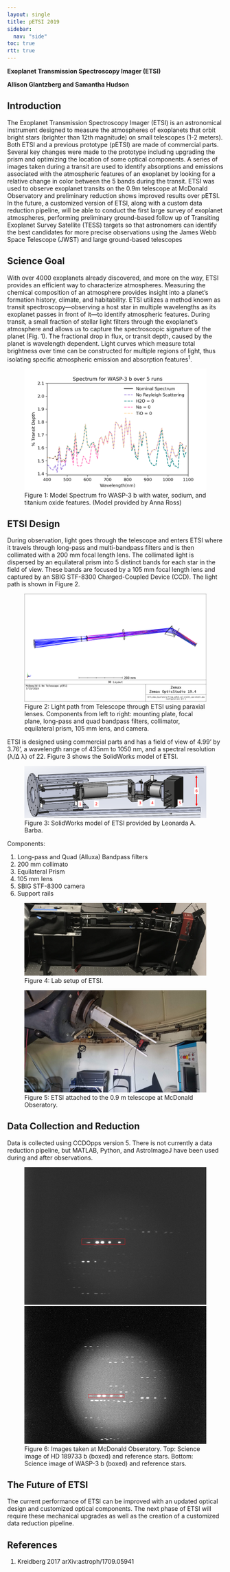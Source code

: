 ```yaml
---
layout: single
title: pETSI 2019
sidebar:
  nav: "side"
toc: true
rtt: true
---
```

**Exoplanet Transmission Spectroscopy Imager (ETSI)**

__Allison Glantzberg and Samantha Hudson__

## Introduction
The Exoplanet Transmission Spectroscopy Imager (ETSI) is an astronomical instrument designed to measure the atmospheres of exoplanets that orbit bright stars (brighter than 12th magnitude) on small telescopes (1-2 meters). Both ETSI and a previous prototype (pETSI) are made of commercial parts. Several key changes were made to the prototype including upgrading the prism and optimizing the location of some optical components. A series of images taken during a transit are used to identify absorptions and emissions associated with the atmospheric features of an exoplanet by looking for a relative change in color between the 5 bands during the transit. ETSI was used to observe exoplanet transits on the 0.9m telescope at McDonald Observatory and preliminary reduction shows improved results over pETSI. In the future, a customized version of ETSI, along with a custom data reduction pipeline, will be able to conduct the first large survey of exoplanet atmospheres, performing preliminary ground-based follow up of Transiting Exoplanet Survey Satellite (TESS) targets so that astronomers can identify the best candidates for more precise observations using the James Webb Space Telescope (JWST) and large ground-based telescopes

## Science Goal
With over 4000 exoplanets already discovered, and more on the way, ETSI provides an efficient way to characterize atmospheres. Measuring the chemical composition of an atmosphere provides insight into a planet’s formation history, climate, and habitability. ETSI utilizes a method known as transit spectroscopy—observing a host star in multiple wavelengths as its exoplanet passes in front of it—to identify atmospheric features. During transit, a small fraction of stellar light filters through the exoplanet’s atmosphere and allows us to capture the spectroscopic signature of the planet (Fig. 1). The fractional drop in flux, or transit depth, caused by the planet is wavelength dependent. Light curves which measure total brightness over time can be constructed for multiple regions of light, thus isolating specific atmospheric emission and absorption features<sup>1</sup>.
<figure>
  <a href="/instruments/assets/etsi19-WASP3b_spec.png" target="_blank"><img src="/instruments/assets/etsi19-WASP3b_spec.png" alt="WASP3b-spec"></a>
  <figcaption>Figure 1: Model Spectrum fro WASP-3 b with water, sodium, and titanium oxide features. (Model provided by Anna Ross)</figcaption>
</figure>

## ETSI Design
During observation, light goes through the telescope and enters ETSI where it travels through long-pass and multi-bandpass filters and is then collimated with a 200 mm focal length lens. The collimated light is dispersed by an equilateral prism into 5 distinct bands for each star in the field of view. These bands are focused by a 105 mm focal length lens and captured by an SBIG STF-8300 Charged-Coupled Device (CCD). The light path is shown in Figure 2.

<figure>
  <a href="/instruments/assets/etsi19-etsi-wire-frame.png" target="_blank"><img src="/instruments/assets/etsi19-etsi-wire-frame.png" alt="ETSI Optical Layout"></a>
  <figcaption>Figure 2: Light path from Telescope through ETSI using paraxial lenses. Components from left to right: mounting plate, focal plane, long-pass and quad bandpass filters, collimator, equilateral prism, 105 mm lens, and camera.</figcaption>
</figure>


ETSI is designed using commercial parts and has a field of view of 4.99’ by 3.76’, a wavelength range of 435nm to 1050 nm, and a spectral resolution (λ/Δ λ) of 22. Figure 3 shows the SolidWorks model of ETSI.

<figure>
  <a href="/instruments/assets/etsi19-labeled_ETSI.png" target="_blank"><img src="/instruments/assets/etsi19-labeled_ETSI.png" alt="Solidworks ETSI"></a>
  <figcaption>Figure 3: SolidWorks model of ETSI provided by Leonarda A. Barba.</figcaption>
</figure>

Components:
1. Long-pass and Quad (Alluxa) Bandpass filters
2. 200 mm collimato
3. Equilateral Prism
4. 105 mm lens
5. SBIG STF-8300 camera
6. Support rails

<figure>
  <a href="/instruments/assets/etsi19-lab_ETSI.jpg" target="_blank"><img src="/instruments/assets/etsi19-lab_ETSI.jpg" alt="Lab ETSI"></a>
  <figcaption>Figure 4: Lab setup of ETSI.</figcaption>
</figure>


<figure>
  <a href="/instruments/assets/etsi19-ETSI_scope.jpg" target="_blank"><img src="/instruments/assets/etsi19-ETSI_scope.jpg" alt="ETSI on Scope"></a>
  <figcaption>Figure 5: ETSI attached to the 0.9 m telescope at McDonald Obseratory.</figcaption>
</figure>


## Data Collection and Reduction
Data is collected using CCDOpps version 5. There is not currently a data reduction pipeline, but MATLAB, Python, and AstroImageJ have been used during and after observations.

<figure>
  <a href="/instruments/assets/etsi19-HD189733_1x1scE15_015boxed.jpg" target="_blank"><img src="/instruments/assets/etsi19-HD189733_1x1scE15_015boxed.jpg" alt="HD189733"></a>
  <a href="/instruments/assets/etsi19-WASP_3b_2x2scE30_018boxed.jpg" target="_blank"><img src="/instruments/assets/etsi19-WASP_3b_2x2scE30_018boxed.jpg" alt="WASP3b"></a>
  <figcaption>Figure 6: Images taken at McDonald Obseratory. Top: Science image of HD 189733 b (boxed) and reference stars. Bottom: Science image of WASP-3 b (boxed) and reference stars.</figcaption>
</figure>


## The Future of ETSI
The current performance of ETSI can be improved with an updated optical design and customized optical components. The next phase of ETSI will require these mechanical upgrades as well as the creation of a customized data reduction pipeline.

## References
1. Kreidberg 2017 arXiv:astroph/1709.05941